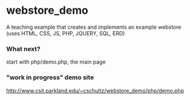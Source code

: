 # webstore_demo
A teaching example that creates and implements an example webstore (uses HTML, CSS, JS, PHP, JQUERY, SQL, ERD)


### What next?
start with php/demo.php, the main page

### "work in progress" demo site
http://www.csit.parkland.edu/~cschultz/webstore_demo/php/demo.php
